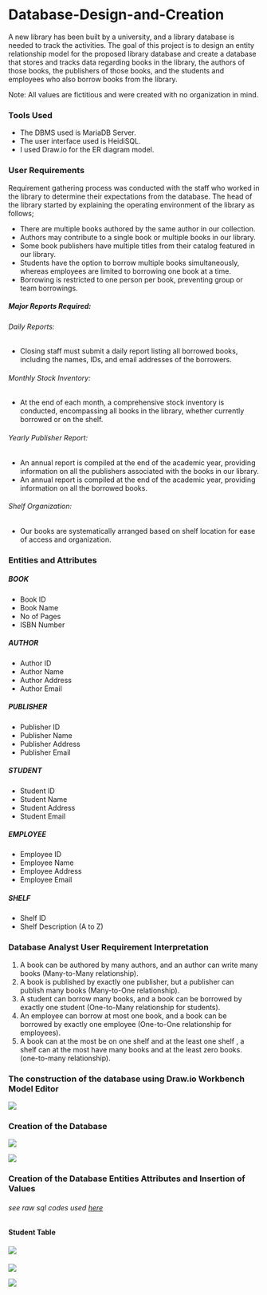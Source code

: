 # Database-Design-and-Creation
A new library has been built by a university, and a library database is needed to track the activities. The goal of this project is to design an entity relationship model for the proposed library database and create a database that stores and tracks data regarding books in the library, the authors of those books, the publishers of those books, and the students and employees who also borrow books from the library.

Note: All values are fictitious and were created with no organization in mind.

### Tools Used
- The DBMS used is MariaDB Server.
- The user interface used is HeidiSQL.
- I used Draw.io for the ER diagram model.

### User Requirements 
Requirement gathering process was conducted with the staff who worked in the library to determine their expectations from the database. 
The head of the library started by explaining the operating environment of the library as follows;
- There are multiple books authored by the same author in our collection.
- Authors may contribute to a single book or multiple books in our library.
- Some book publishers have multiple titles from their catalog featured in our library.
- Students have the option to borrow multiple books simultaneously, whereas employees are limited to borrowing one book at a time.
- Borrowing is restricted to one person per book, preventing group or team borrowings.

##### Major Reports Required:
###### Daily Reports:
- Closing staff must submit a daily report listing all borrowed books, including the names, IDs, and email addresses of the borrowers.
  
###### Monthly Stock Inventory:
- At the end of each month, a comprehensive stock inventory is conducted, encompassing all books in the library, whether currently borrowed or on the shelf.
  
###### Yearly Publisher Report:
- An annual report is compiled at the end of the academic year, providing information on all the publishers associated with the books in our library.
- An annual report is compiled at the end of the academic year, providing information on all the borrowed books.

###### Shelf Organization:
- Our books are systematically arranged based on shelf location for ease of access and organization.

### Entities and Attributes 
##### BOOK
- Book ID
- Book Name
- No of Pages
- ISBN Number
##### AUTHOR
- Author ID
- Author Name
- Author Address
- Author Email 
##### PUBLISHER
- Publisher ID
- Publisher Name
- Publisher Address
- Publisher Email 
##### STUDENT
- Student ID
- Student Name
- Student Address
- Student Email
##### EMPLOYEE
- Employee ID
- Employee Name
- Employee Address
- Employee Email
##### SHELF
- Shelf ID
- Shelf Description (A to Z)

### Database Analyst User Requirement Interpretation
1. A book can be authored by many authors, and an author can write many books (Many-to-Many relationship).
2. A book is published by exactly one publisher, but a publisher can publish many books (Many-to-One relationship).
3. A student can borrow many books, and a book can be borrowed by exactly one student (One-to-Many relationship for students).
4. An employee can borrow at most one book, and a book can be borrowed by exactly one employee (One-to-One relationship for employees).
5. A book can at the most be on one shelf and at the least one shelf , a shelf can at the most have many books and at the least zero books. (one-to-many relationship).

### The construction of the database using Draw.io Workbench Model Editor
![](LibraryDatabaseERDiagram2.jpg)


### Creation of the Database

![](1.PNG)

![](2_.PNG)



### Creation of the Database Entities Attributes and Insertion of Values
###### see raw sql codes used [here](LibraryDatabaseProjectSql_Codes.txt)

#### Student Table


#### ![](6.PNG)

![](7.PNG)

![](8.PNG)

